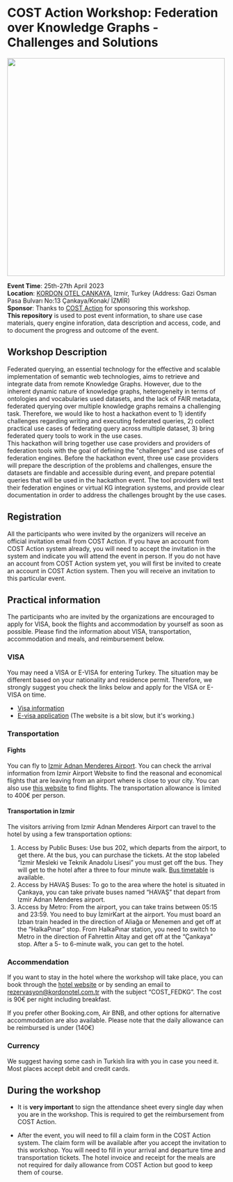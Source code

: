 # COST Action Workshop: Federation over Knowledge Graphs - Challenges and Solutions

<img src="https://www.cost.eu/uploads/2022/03/COST_LOGO_rgb_highresolution-scaled.jpg" width="500">

**Event Time**: 25th-27th April 2023 \
**Location**: [KORDON OTEL ÇANKAYA](https://www.kordonotel.com.tr/), Izmir, Turkey (Address: Gazi Osman Pasa Bulvarı No:13 Çankaya/Konak/ İZMİR) \
**Sponsor**: Thanks to [COST Action](https://www.cost.eu/) for sponsoring this workshop. \
**This repository** is used to post event information, to share use case materials, query engine inforation, data description and access, code, and to document the progress and outcome of the event. 


## Workshop Description ##
Federated querying, an essential technology for the effective and scalable implementation of semantic web technologies, aims to retrieve and integrate data from remote Knowledge Graphs. However, due to the inherent dynamic nature of knowledge graphs, heterogeneity in terms of ontologies and vocabularies used datasets, and the lack of FAIR metadata, federated querying over multiple knowledge graphs remains a challenging task. Therefore, we would like to host a hackathon event to 1) identify challenges regarding writing and executing federated queries, 2) collect practical use cases of federating query across multiple dataset, 3) bring federated query tools to work in the use cases. \
This hackathon will bring together use case providers and providers of federation tools with the goal of defining the "challenges" and use cases of federation engines. Before the hackathon event, three use case providers will prepare the description of the problems and challenges, ensure the datasets are findable and accessible during event, and prepare potential queries that will be used in the hackathon event. The tool providers will test their federation engines or virtual KG integration systems, and provide clear documentation in order to address the challenges brought by the use cases.  

## Registration ##
All the participants who were invited by the organizers will receive an official invitation email from COST Action. If you have an account from COST Action system already, you will need to accept the invitation in the system and indicate you will attend the event in person. If you do not have an account from COST Action system yet, you will first be invited to create an account in COST Action system. Then you will receive an invitation to this particular event. 


## Practical information ##
The participants who are invited by the organizations are encouraged to apply for VISA, book the flights and accommodation by yourself as soon as possible.
Please find the information about VISA, transportation, accommodation and meals, and reimbursement below. 


### VISA ###
You may need a VISA or E-VISA for entering Turkey. The situation may be different based on your nationality and residence permit. Therefore, we strongly suggest you check the links below and apply for the VISA or E-VISA on time. 
- [Visa information](https://www.mfa.gov.tr/general-information-about-turkish-visas.en.mfa)
- [E-visa application](https://www.evisa.gov.tr/en/) (The website is a bit slow, but it's working.)


### Transportation ###
#### Fights ####
You can fly to [Izmir Adnan Menderes Airport](https://adnanmenderesairport.com/en-EN/). You can check the arrival information from Izmir Airport Website to find the reasonal and economical flights that are leaving from an airport where is close to your city. You can also use [this website](https://www.flightconnections.com/flights-to-izmir-adb) to find flights. The transportation allowance is limited to 400€ per person. 

#### Transportation in Izmir ####
The visitors arriving from Izmir Adnan Menderes Airport can travel to the hotel by using a few transportation options:
1. Access by Public Buses: Use bus 202, which departs from the airport, to get there. At the bus, you can purchase the tickets. At the stop labeled “İzmir Mesleki ve Teknik Anadolu Lisesi” you must get off the bus. They will get to the hotel after a three to four minute walk. [Bus timetable](https://www.eshot.gov.tr/en/UlasimSaatleri/289) is available.
2. Access by HAVAŞ Buses: To go to the area where the hotel is situated in Çankaya, you can take private buses named “HAVAŞ” that depart from Izmir Adnan Menderes airport.
3. Access by Metro: From the airport, you can take trains between 05:15 and 23:59. You need to buy İzmirKart at the airport. You must board an Izban train headed in the direction of Aliağa or Menemen and get off at the “HalkaPınar” stop. From HalkaPınar station, you need to switch to Metro in the direction of Fahrettin Altay and get off at the “Çankaya” stop. After a 5- to 6-minute walk, you can get to the hotel.

### Accommendation ###
If you want to stay in the hotel where the workshop will take place, you can book through the [hotel website](https://www.kordonotel.com.tr/en-gb/kordon-cankaya-home) or by sending an email to rezervasyon@kordonotel.com.tr with the subject “COST_FEDKG”. The cost is 90€ per night including breakfast. 

If you prefer other Booking.com, Air BNB, and other options for alternative accommodation are also available. Please note that the daily allowance can be reimbursed is under (140€)

### Currency ###
We suggest having some cash in Turkish lira with you in case you need it. Most places accept debit and credit cards.  

## During the workshop ##
- It is **very important** to sign the attendance sheet every single day when you are in the workshop. This is required to get the reimbursement from COST Action. 

- After the event, you will need to fill a claim form in the COST Action system. The claim form will be available after you accept the invitation to this workshop. You will need to fill in your arrival and departure time and transportation tickets. The hotel invoice and receipt for the meals are not required for daily allowance from COST Action but good to keep them of course.
